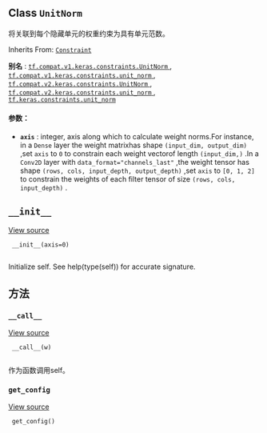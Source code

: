 

## Class  `UnitNorm` 
将关联到每个隐藏单元的权重约束为具有单元范数。

Inherits From: [ `Constraint` ](https://tensorflow.google.cn/api_docs/python/tf/keras/constraints/Constraint)

**别名** : [ `tf.compat.v1.keras.constraints.UnitNorm` ](/api_docs/python/tf/keras/constraints/UnitNorm), [ `tf.compat.v1.keras.constraints.unit_norm` ](/api_docs/python/tf/keras/constraints/UnitNorm), [ `tf.compat.v2.keras.constraints.UnitNorm` ](/api_docs/python/tf/keras/constraints/UnitNorm), [ `tf.compat.v2.keras.constraints.unit_norm` ](/api_docs/python/tf/keras/constraints/UnitNorm), [ `tf.keras.constraints.unit_norm` ](/api_docs/python/tf/keras/constraints/UnitNorm)

#### 参数：
- **`axis`** : integer, axis along which to calculate weight norms.For instance, in a  `Dense`  layer the weight matrixhas shape  `(input_dim, output_dim)` ,set  `axis`  to  `0`  to constrain each weight vectorof length  `(input_dim,)` .In a  `Conv2D`  layer with  `data_format="channels_last"` ,the weight tensor has shape `(rows, cols, input_depth, output_depth)` ,set  `axis`  to  `[0, 1, 2]` to constrain the weights of each filter tensor of size `(rows, cols, input_depth)` .


##  `__init__` 
[View source](https://github.com/tensorflow/tensorflow/blob/r2.0/tensorflow/python/keras/constraints.py#L108-L109)

```
 __init__(axis=0)
 
```

Initialize self.  See help(type(self)) for accurate signature.

## 方法


###  `__call__` 
[View source](https://github.com/tensorflow/tensorflow/blob/r2.0/tensorflow/python/keras/constraints.py#L111-L115)

```
 __call__(w)
 
```

作为函数调用self。

###  `get_config` 
[View source](https://github.com/tensorflow/tensorflow/blob/r2.0/tensorflow/python/keras/constraints.py#L117-L118)

```
 get_config()
 
```

